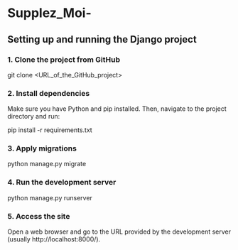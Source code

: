 # Supplez_Moi-

## Setting up and running the Django project

### 1. Clone the project from GitHub

git clone <URL_of_the_GitHub_project>

### 2. Install dependencies
Make sure you have Python and pip installed. Then, navigate to the project directory and run:

pip install -r requirements.txt

### 3. Apply migrations

python manage.py migrate

### 4. Run the development server

python manage.py runserver

### 5. Access the site
Open a web browser and go to the URL provided by the development server (usually http://localhost:8000/).
